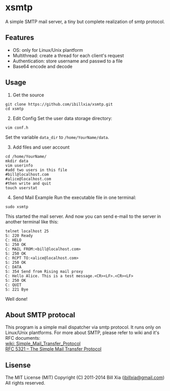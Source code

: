 # xsmtp

A simple SMTP mail server, a tiny but complete realization of smtp protocol.


## Features

- OS: only for Linux/Unix plantform  
- Multithread: create a thread for each client's request  
- Authentication: store username and passwd to a file
- Base64 encode and decode  

## Usage  
1) Get the source    
```
git clone https://github.com/ibillxia/xsmtp.git
cd xsmtp
```

2) Edit Config
Set the user data storage directory:
```
vim conf.h
```
Set the variable `data_dir` to `/home/YourName/data`. 

3) Add files and user account
```
cd /home/YourName/
mkdir data
vim userinfo
#add two users in this file
#bill@localhost.com
#alice@localhost.com
#then write and quit
touch userstat
```

4) Send Mail Example
Run the executable file in one terminal:  
```
sudo xsmtp
```
This started the mail server. And now you can send e-mail to the server in another terminal like this: 
```
telnet localhost 25
S: 220 Ready
C: HELO
S: 250 OK
C: MAIL FROM:<bill@localhost.com>
S: 250 OK
C: RCPT TO:<alice@localhost.com>
S: 250 OK
C: DATA
S: 354 Send from Rising mail proxy
C: Hello Alice. This is a test message.<CR><LF>.<CR><LF>
S: 250 OK
C: QUIT
S: 221 Bye
```
Well done!

## About SMTP protocal  

This program is a simple mail dispatcher via smtp protocol. It runs only on Linux/Unix plantforms.
For more about SMTP, please refer to wiki and it's RFC documents:   
[wiki: Simple_Mail_Transfer_Protocol](http://en.wikipedia.org/wiki/Simple_Mail_Transfer_Protocol)  
[RFC 5321 – The Simple Mail Transfer Protocol](http://tools.ietf.org/html/rfc5321)  


## Lisense

The MIT License (MIT)
Copyright (C) 2011-2014 Bill Xia (ibillxia@gmail.com) 
All rights reserved.
